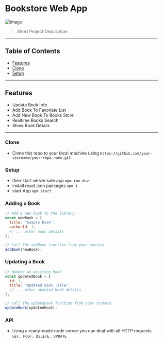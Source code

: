 # Bookstore Web App

![image](https://github.com/Abdulnaser123/Book-Store/assets/108693961/bfadc9ec-0881-4165-97f2-26e27d64dc83)

> Short Project Description


---

## Table of Contents

- [Features](#features)
- [Clone](#Clone)
- [Setup](#setup)

---

## Features

- Update Book Info
- Add Book To Favoriate List
- Add New Book To Books Store
- Realtime Books Search
- Show Book Details

---


### Clone

- Clone this repo to your local machine using `https://github.com/your-username/your-repo-name.git`


### Setup

- then start server side app `npm run dev`
- install react json packages `npm i`
- start App `npm start`


### Adding a Book

```javascript
// Add a new book to the library
const newBook = {
  title: "Sample Book",
  authorId: 1,
  // ... other book details
};

// Call the addBook function from your context
addBook(newBook);
```
### Updating a Book
```javascript
// Update an existing book
const updatedBook = {
  id: 1,
  title: "Updated Book Title",
  // ... other updated book details
};

// Call the updateBook function from your context
updateBook(updatedBook);
```


### API
- Using a ready-made node server you can deal with all HTTP requests `GET, POST, DELETE, UPDATE`


